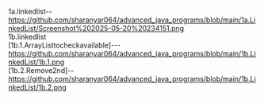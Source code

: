 1a.linkedlist--https://github.com/sharanyar064/advanced_java_programs/blob/main/1a.LinkedList/Screenshot%202025-05-20%20234151.png  
1b.linkedlist  
[1b.1.ArrayListtocheckavailable]---https://github.com/sharanyar064/advanced_java_programs/blob/main/1b.LinkedList/1b.1.png  
[1b.2.Remove2nd]--https://github.com/sharanyar064/advanced_java_programs/blob/main/1b.LinkedList/1b.2.png  

